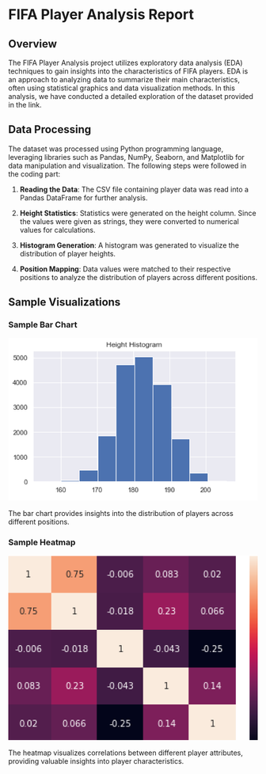 # FIFA Player Analysis Report

## Overview

The FIFA Player Analysis project utilizes exploratory data analysis (EDA) techniques to gain insights into the characteristics of FIFA players. EDA is an approach to analyzing data to summarize their main characteristics, often using statistical graphics and data visualization methods. In this analysis, we have conducted a detailed exploration of the dataset provided in the link.

## Data Processing

The dataset was processed using Python programming language, leveraging libraries such as Pandas, NumPy, Seaborn, and Matplotlib for data manipulation and visualization. The following steps were followed in the coding part:

1. **Reading the Data**: The CSV file containing player data was read into a Pandas DataFrame for further analysis.

2. **Height Statistics**: Statistics were generated on the height column. Since the values were given as strings, they were converted to numerical values for calculations.

3. **Histogram Generation**: A histogram was generated to visualize the distribution of player heights.

4. **Position Mapping**: Data values were matched to their respective positions to analyze the distribution of players across different positions.

## Sample Visualizations

### Sample Bar Chart

![Bar Chart](sample_bar_chart.png)

The bar chart provides insights into the distribution of players across different positions.

### Sample Heatmap

![Heatmap](sample_heatmap.png)

The heatmap visualizes correlations between different player attributes, providing valuable insights into player characteristics.
